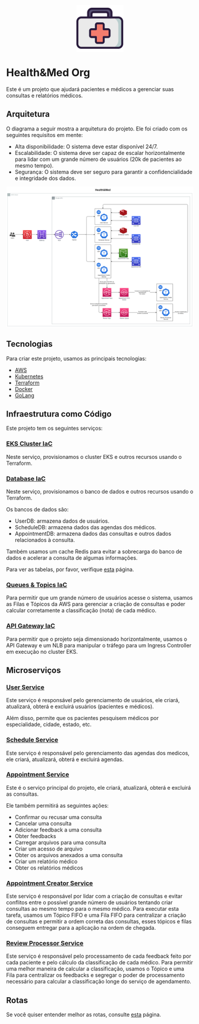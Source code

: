 <p align="center">
  <img align="center" 
    src="../docs/logo.png"
    alt="Health&Med Org Logo"
    style="width: 25%;" />
</p>

# Health&Med Org

Este é um projeto que ajudará pacientes e médicos a gerenciar suas consultas e relatórios médicos.

## Arquitetura

O diagrama a seguir mostra a arquitetura do projeto. Ele foi criado com os seguintes requisitos em mente:

- Alta disponibilidade: O sistema deve estar disponível 24/7.
- Escalabilidade: O sistema deve ser capaz de escalar horizontalmente para lidar com um grande número de usuários (20k de pacientes ao mesmo tempo).
- Segurança: O sistema deve ser seguro para garantir a confidencialidade e integridade dos dados.

![architecture](../docs/architecture.png)

## Tecnologias

Para criar este projeto, usamos as principais tecnologias:

- [AWS](https://aws.amazon.com/)
- [Kubernetes](https://kubernetes.io/)
- [Terraform](https://www.terraform.io/)
- [Docker](https://www.docker.com/)
- [GoLang](https://golang.org/)

## Infraestrutura como Código

Este projeto tem os seguintes serviços:

### [EKS Cluster IaC](https://github.com/jfelipearaujo-healthmed/eks-cluster-iac)

Neste serviço, provisionamos o cluster EKS e outros recursos usando o Terraform.

### [Database IaC](https://github.com/jfelipearaujo-healthmed/database-iac)

Neste serviço, provisionamos o banco de dados e outros recursos usando o Terraform.

Os bancos de dados são:

- UserDB: armazena dados de usuários.
- ScheduleDB: armazena dados das agendas dos médicos.
- AppointmentDB: armazena dados das consultas e outros dados relacionados à consulta.

Também usamos um cache Redis para evitar a sobrecarga do banco de dados e acelerar a consulta de algumas informações.

Para ver as tabelas, por favor, verifique [esta](../docs/database.md) página.

### [Queues & Topics IaC](https://github.com/jfelipearaujo-healthmed/queues-topics-iac)

Para permitir que um grande número de usuários acesse o sistema, usamos as Filas e Tópicos da AWS para gerenciar a criação de consultas e poder calcular corretamente a classificação (nota) de cada médico.

### [API Gateway IaC](https://github.com/jfelipearaujo-healthmed/api-gateway-iac)

Para permitir que o projeto seja dimensionado horizontalmente, usamos o API Gateway e um NLB para manipular o tráfego para um Ingress Controller em execução no cluster EKS.

## Microserviços

### [User Service](https://github.com/jfelipearaujo-healthmed/user-service)

Este serviço é responsável pelo gerenciamento de usuários, ele criará, atualizará, obterá e excluirá usuários (pacientes e médicos).

Além disso, permite que os pacientes pesquisem médicos por especialidade, cidade, estado, etc.

### [Schedule Service](https://github.com/jfelipearaujo-healthmed/scheduler-service)

Este serviço é responsável pelo gerenciamento das agendas dos medicos, ele criará, atualizará, obterá e excluirá agendas.

### [Appointment Service](https://github.com/jfelipearaujo-healthmed/appointment-service)

Este é o serviço principal do projeto, ele criará, atualizará, obterá e excluirá as consultas.

Ele também permitirá as seguintes ações:
- Confirmar ou recusar uma consulta
- Cancelar uma consulta
- Adicionar feedback a uma consulta
- Obter feedbacks
- Carregar arquivos para uma consulta
- Criar um acesso de arquivo
- Obter os arquivos anexados a uma consulta
- Criar um relatório médico
- Obter os relatórios médicos

### [Appointment Creator Service](https://github.com/jfelipearaujo-healthmed/appointment-creator-service)

Este serviço é responsável por lidar com a criação de consultas e evitar conflitos entre o possível grande número de usuários tentando criar consultas ao mesmo tempo para o mesmo médico. Para executar esta tarefa, usamos um Tópico FIFO e uma Fila FIFO para centralizar a criação de consultas e permitir a ordem correta das consultas, esses tópicos e filas conseguem entregar para a aplicação na ordem de chegada.

### [Review Processor Service](https://github.com/jfelipearaujo-healthmed/review-processor-service)

Este serviço é responsável pelo processamento de cada feedback feito por cada paciente e pelo cálculo da classificação de cada médico. Para permitir uma melhor maneira de calcular a classificação, usamos o Tópico e uma Fila para centralizar os feedbacks e segregar o poder de processamento necessário para calcular a classificação longe do serviço de agendamento.

## Rotas

Se você quiser entender melhor as rotas, consulte [esta](../docs/routes.md) página.
